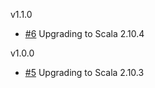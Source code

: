 v1.1.0

* [#6](https://github.com/RiotGames/scala-cookbook/pull/6) Upgrading to Scala 2.10.4

v1.0.0

* [#5](https://github.com/RiotGames/scala-cookbook/pull/5) Upgrading to Scala 2.10.3
